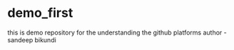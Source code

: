 # demo_first
this is demo repository for the understanding the github platforms
author - sandeep bikundi
